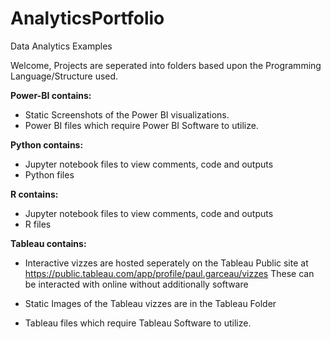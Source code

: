 # AnalyticsPortfolio
Data Analytics Examples

Welcome, Projects are seperated into folders based upon the Programming Language/Structure used.

**Power-BI contains:**
  - Static Screenshots of the Power BI visualizations.
  - Power BI files which require Power BI Software to utilize.

  
**Python contains:**
- Jupyter notebook files to view comments, code and outputs
- Python files

  
**R contains:**
  - Jupyter notebook files to view comments, code and outputs
  - R files


**Tableau contains:** 
  - Interactive vizzes are hosted seperately on the Tableau Public site at
   https://public.tableau.com/app/profile/paul.garceau/vizzes
  These can be interacted with online without additionally software

  - Static Images of the Tableau vizzes are in the Tableau Folder
  - Tableau files which require Tableau Software to utilize.


